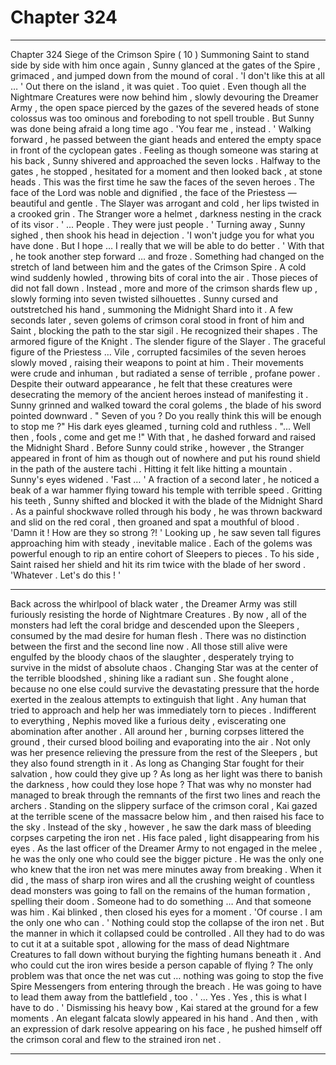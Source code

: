 
# Chapter 324


---

Chapter 324 Siege of the Crimson Spire ( 10 )
Summoning Saint to stand side by side with him once again , Sunny glanced at the gates of the Spire , grimaced , and jumped down from the mound of coral .
'I don't like this at all … '
Out there on the island , it was quiet . Too quiet .
Even though all the Nightmare Creatures were now behind him , slowly devouring the Dreamer Army , the open space pierced by the gazes of the severed heads of stone colossus was too ominous and foreboding to not spell trouble .
But Sunny was done being afraid a long time ago .
'You fear me , instead . '
Walking forward , he passed between the giant heads and entered the empty space in front of the cyclopean gates . Feeling as though someone was staring at his back , Sunny shivered and approached the seven locks .
Halfway to the gates , he stopped , hesitated for a moment and then looked back , at stone heads .
This was the first time he saw the faces of the seven heroes .
The face of the Lord was noble and dignified , the face of the Priestess — beautiful and gentle . The Slayer was arrogant and cold , her lips twisted in a crooked grin . The Stranger wore a helmet , darkness nesting in the crack of its visor .
' ... People . They were just people . '
Turning away , Sunny sighed , then shook his head in dejection .
'I won't judge you for what you have done . But I hope … I really that we will be able to do better . '
With that , he took another step forward … and froze .
Something had changed on the stretch of land between him and the gates of the Crimson Spire . A cold wind suddenly howled , throwing bits of coral into the air .
Those pieces of did not fall down . Instead , more and more of the crimson shards flew up , slowly forming into seven twisted silhouettes .
Sunny cursed and outstretched his hand , summoning the Midnight Shard into it .
A few seconds later , seven golems of crimson coral stood in front of him and Saint , blocking the path to the star sigil . He recognized their shapes .
The armored figure of the Knight . The slender figure of the Slayer . The graceful figure of the Priestess …
Vile , corrupted facsimiles of the seven heroes slowly moved , raising their weapons to point at him . Their movements were crude and inhuman , but radiated a sense of terrible , profane power . Despite their outward appearance , he felt that these creatures were desecrating the memory of the ancient heroes instead of manifesting it .
Sunny grinned and walked toward the coral golems , the blade of his sword pointed downward .
" Seven of you ? Do you really think this will be enough to stop me ?"
His dark eyes gleamed , turning cold and ruthless .
"... Well then , fools , come and get me !"
With that , he dashed forward and raised the Midnight Shard .
Before Sunny could strike , however , the Stranger appeared in front of him as though out of nowhere and put his round shield in the path of the austere tachi . Hitting it felt like hitting a mountain .
Sunny's eyes widened .
'Fast … '
A fraction of a second later , he noticed a beak of a war hammer flying toward his temple with terrible speed . Gritting his teeth , Sunny shifted and blocked it with the blade of the Midnight Shard .
As a painful shockwave rolled through his body , he was thrown backward and slid on the red coral , then groaned and spat a mouthful of blood .
'Damn it ! How are they so strong ?! '
Looking up , he saw seven tall figures approaching him with steady , inevitable malice . Each of the golems was powerful enough to rip an entire cohort of Sleepers to pieces .
To his side , Saint raised her shield and hit its rim twice with the blade of her sword .
'Whatever . Let's do this ! '
***
Back across the whirlpool of black water , the Dreamer Army was still furiously resisting the horde of Nightmare Creatures . By now , all of the monsters had left the coral bridge and descended upon the Sleepers , consumed by the mad desire for human flesh .
There was no distinction between the first and the second line now . All those still alive were engulfed by the bloody chaos of the slaughter , desperately trying to survive in the midst of absolute chaos .
Changing Star was at the center of the terrible bloodshed , shining like a radiant sun . She fought alone , because no one else could survive the devastating pressure that the horde exerted in the zealous attempts to extinguish that light . Any human that tried to approach and help her was immediately torn to pieces .
Indifferent to everything , Nephis moved like a furious deity , eviscerating one abomination after another . All around her , burning corpses littered the ground , their cursed blood boiling and evaporating into the air . Not only was her presence relieving the pressure from the rest of the Sleepers , but they also found strength in it .
As long as Changing Star fought for their salvation , how could they give up ? As long as her light was there to banish the darkness , how could they lose hope ?
That was why no monster had managed to break through the remnants of the first two lines and reach the archers .
Standing on the slippery surface of the crimson coral , Kai gazed at the terrible scene of the massacre below him , and then raised his face to the sky .
Instead of the sky , however , he saw the dark mass of bleeding corpses carpeting the iron net . His face paled , light disappearing from his eyes .
As the last officer of the Dreamer Army to not engaged in the melee , he was the only one who could see the bigger picture .
He was the only one who knew that the iron net was mere minutes away from breaking .
When it did , the mass of sharp iron wires and all the crushing weight of countless dead monsters was going to fall on the remains of the human formation , spelling their doom .
Someone had to do something …
And that someone was him .
Kai blinked , then closed his eyes for a moment .
'Of course . I am the only one who can . '
Nothing could stop the collapse of the iron net . But the manner in which it collapsed could be controlled . All they had to do was to cut it at a suitable spot , allowing for the mass of dead Nightmare Creatures to fall down without burying the fighting humans beneath it .
And who could cut the iron wires beside a person capable of flying ?
The only problem was that once the net was cut … nothing was going to stop the five Spire Messengers from entering through the breach .
He was going to have to lead them away from the battlefield , too .
' ... Yes . Yes , this is what I have to do . '
Dismissing his heavy bow , Kai stared at the ground for a few moments . An elegant falcata slowly appeared in his hand .
And then , with an expression of dark resolve appearing on his face , he pushed himself off the crimson coral and flew to the strained iron net .

---

